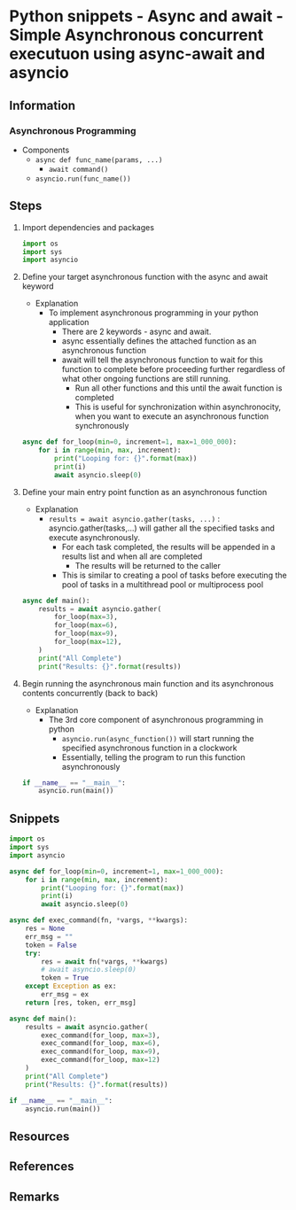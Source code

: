 # Python snippets - Async and await - Simple Asynchronous concurrent executuon using async-await and asyncio

## Information
### Asynchronous Programming
- Components
    - `async def func_name(params, ...)`
        + `await command()`
    - `asyncio.run(func_name())`

## Steps
1. Import dependencies and packages
    ```python
    import os
    import sys
    import asyncio
    ```

2. Define your target asynchronous function with the async and await keyword
    - Explanation
        - To implement asynchronous programming in your python application
            + There are 2 keywords - async and await.
            + async essentially defines the attached function as an asynchronous function
            - await will tell the asynchronous function to wait for this function to complete before proceeding further regardless of what other ongoing functions are still running.
                + Run all other functions and this until the await function is completed
                + This is useful for synchronization within asynchronocity, when you want to execute an asynchronous function synchronously
    ```python
    async def for_loop(min=0, increment=1, max=1_000_000):
        for i in range(min, max, increment):
            print("Looping for: {}".format(max))
            print(i)
            await asyncio.sleep(0)
    ```

3. Define your main entry point function as an asynchronous function
    - Explanation
        - `results = await asyncio.gather(tasks, ...)` : asyncio.gather(tasks,...) will gather all the specified tasks and execute asynchronously.
            - For each task completed, the results will be appended in a results list and when all are completed
                + The results will be returned to the caller
            + This is similar to creating a pool of tasks before executing the pool of tasks in a multithread pool or multiprocess pool
    ```python
    async def main():
        results = await asyncio.gather(
            for_loop(max=3),
            for_loop(max=6),
            for_loop(max=9),
            for_loop(max=12),
        )
        print("All Complete")
        print("Results: {}".format(results))
    ```

4. Begin running the asynchronous main function and its asynchronous contents concurrently (back to back)
    - Explanation
        - The 3rd core component of asynchronous programming in python
            + `asyncio.run(async_function())` will start running the specified asynchronous function in a clockwork
            + Essentially, telling the program to run this function asynchronously
    ```python
    if __name__ == "__main__":
        asyncio.run(main())
    ```

## Snippets
```python
import os
import sys
import asyncio

async def for_loop(min=0, increment=1, max=1_000_000):
    for i in range(min, max, increment):
        print("Looping for: {}".format(max))
        print(i)
        await asyncio.sleep(0)

async def exec_command(fn, *vargs, **kwargs):
    res = None
    err_msg = ""
    token = False
    try:
        res = await fn(*vargs, **kwargs)
        # await asyncio.sleep(0)
        token = True
    except Exception as ex:
        err_msg = ex
    return [res, token, err_msg]

async def main():
    results = await asyncio.gather(
        exec_command(for_loop, max=3),
        exec_command(for_loop, max=6),
        exec_command(for_loop, max=9),
        exec_command(for_loop, max=12)
    )
    print("All Complete")
    print("Results: {}".format(results))

if __name__ == "__main__":
    asyncio.run(main())
```

## Resources

## References

## Remarks

